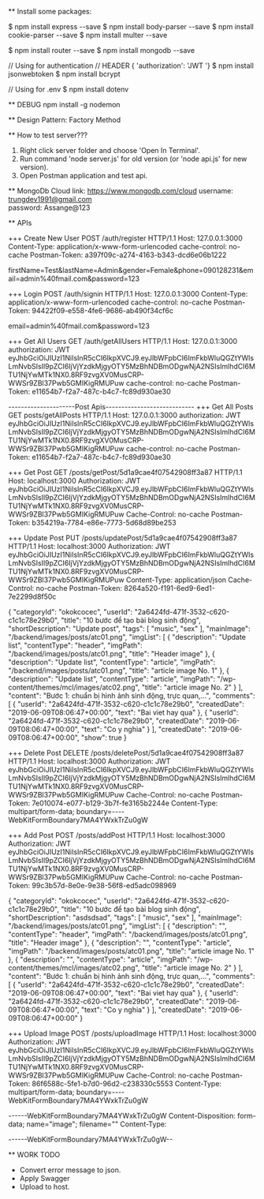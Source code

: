 ** Install some packages:

$ npm install express --save
$ npm install body-parser --save
$ npm install cookie-parser --save
$ npm install multer --save

$ npm install router --save
$ npm install mongodb --save

// Using for authentication
// HEADER { 'authorization': 'JWT <encodeJWT>'}
$ npm install jsonwebtoken
$ npm install bcrypt


// Using for .env
$ npm install dotenv

** DEBUG
npm install -g nodemon

** Design Pattern: Factory Method


** How to test server???
1. Right click server folder and choose 'Open In Terminal'.
2. Run command 'node server.js' for old version (or 'node api.js' for new version).
3. Open Postman application and test api.


** MongoDb Cloud
link: https://www.mongodb.com/cloud
username: trungdev1991@gmail.com    
password: Assange@123

** APIs

+++ Create New User
POST /auth/register HTTP/1.1
Host: 127.0.0.1:3000
Content-Type: application/x-www-form-urlencoded
cache-control: no-cache
Postman-Token: a397f09c-a274-4163-b343-dcd6e06b1222

firstName=Test&lastName=Admin&gender=Female&phone=090128231&email=admin%40fmail.com&password=123

+++ Login
POST /auth/signin HTTP/1.1
Host: 127.0.0.1:3000
Content-Type: application/x-www-form-urlencoded
cache-control: no-cache
Postman-Token: 94422f09-e558-4fe6-9686-ab490f34cf6c

email=admin%40fmail.com&password=123

+++ Get All Users
GET /auth/getAllUsers HTTP/1.1
Host: 127.0.0.1:3000
authorization: JWT eyJhbGciOiJIUzI1NiIsInR5cCI6IkpXVCJ9.eyJlbWFpbCI6ImFkbWluQGZtYWlsLmNvbSIsIl9pZCI6IjVjYzdkMjgyOTY5MzBhNDBmODgwNjA2NSIsImlhdCI6MTU1NjYwMTk1NX0.8RF9zvgXV0MusCRP-WWSr9ZBl37Pwb5GMIKigRMUPuw
cache-control: no-cache
Postman-Token: e11654b7-f2a7-487c-b4c7-fc89d930ae30

---------------------Post Apis----------------------------
+++ Get All Posts
GET posts/getAllPosts HTTP/1.1
Host: 127.0.0.1:3000
authorization: JWT eyJhbGciOiJIUzI1NiIsInR5cCI6IkpXVCJ9.eyJlbWFpbCI6ImFkbWluQGZtYWlsLmNvbSIsIl9pZCI6IjVjYzdkMjgyOTY5MzBhNDBmODgwNjA2NSIsImlhdCI6MTU1NjYwMTk1NX0.8RF9zvgXV0MusCRP-WWSr9ZBl37Pwb5GMIKigRMUPuw
cache-control: no-cache
Postman-Token: e11654b7-f2a7-487c-b4c7-fc89d930ae30

+++ Get Post
GET /posts/getPost/5d1a9cae4f07542908ff3a87 HTTP/1.1
Host: localhost:3000
Authorization: JWT eyJhbGciOiJIUzI1NiIsInR5cCI6IkpXVCJ9.eyJlbWFpbCI6ImFkbWluQGZtYWlsLmNvbSIsIl9pZCI6IjVjYzdkMjgyOTY5MzBhNDBmODgwNjA2NSIsImlhdCI6MTU1NjYwMTk1NX0.8RF9zvgXV0MusCRP-WWSr9ZBl37Pwb5GMIKigRMUPuw
Cache-Control: no-cache
Postman-Token: b354219a-7784-e86e-7773-5d68d89be253

+++ Update Post
PUT /posts/updatePost/5d1a9cae4f07542908ff3a87 HTTP/1.1
Host: localhost:3000
Authorization: JWT eyJhbGciOiJIUzI1NiIsInR5cCI6IkpXVCJ9.eyJlbWFpbCI6ImFkbWluQGZtYWlsLmNvbSIsIl9pZCI6IjVjYzdkMjgyOTY5MzBhNDBmODgwNjA2NSIsImlhdCI6MTU1NjYwMTk1NX0.8RF9zvgXV0MusCRP-WWSr9ZBl37Pwb5GMIKigRMUPuw
Content-Type: application/json
Cache-Control: no-cache
Postman-Token: 8264a520-f191-6ed9-6ed1-7e2299d8f50c

{
  "categoryId": "okokcocec",
  "userId": "2a6424fd-471f-3532-c620-c1c1c78e29b0",
  "title": "10 bước để tạo bài blog sinh động",
  "shortDescription": "Update post",
  "tags": [
    "music",
    "sex"
  ],
  "mainImage": "/backend/images/posts/atc01.png",
  "imgList": [
    {
      "description": "Update list",
      "contentType": "header",
      "imgPath": "/backend/images/posts/atc01.png",
      "title": "Header image"
    },
    {
      "description": "Update list",
      "contentType": "article",
      "imgPath": "/backend/images/posts/atc01.png",
      "title": "article image No. 1"
    },
    {
      "description": "Update list",
      "contentType": "article",
      "imgPath": "/wp-content/themes/mcl/images/atc02.png",
      "title": "article image No. 2"
    }
  ],
  "content": "Bước 1: chuẩn bị hình ảnh sinh động, trực quan,...",
  "comments": [
    {
      "userId": "2a6424fd-471f-3532-c620-c1c1c78e29b0",
      "createdDate": "2019-06-09T08:06:47+00:00",
      "text": "Bai viet hay qua"
    },
    {
      "userId": "2a6424fd-471f-3532-c620-c1c1c78e29b0",
      "createdDate": "2019-06-09T08:06:47+00:00",
      "text": "Co y nghia"
    }
  ],
  "createdDate": "2019-06-09T08:06:47+00:00",
  "show": true
}

+++ Delete Post
DELETE /posts/deletePost/5d1a9cae4f07542908ff3a87 HTTP/1.1
Host: localhost:3000
Authorization: JWT eyJhbGciOiJIUzI1NiIsInR5cCI6IkpXVCJ9.eyJlbWFpbCI6ImFkbWluQGZtYWlsLmNvbSIsIl9pZCI6IjVjYzdkMjgyOTY5MzBhNDBmODgwNjA2NSIsImlhdCI6MTU1NjYwMTk1NX0.8RF9zvgXV0MusCRP-WWSr9ZBl37Pwb5GMIKigRMUPuw
Cache-Control: no-cache
Postman-Token: 7e010074-e077-b129-3b7f-fe3165b2244e
Content-Type: multipart/form-data; boundary=----WebKitFormBoundary7MA4YWxkTrZu0gW

+++ Add Post
POST /posts/addPost HTTP/1.1
Host: localhost:3000
Authorization: JWT eyJhbGciOiJIUzI1NiIsInR5cCI6IkpXVCJ9.eyJlbWFpbCI6ImFkbWluQGZtYWlsLmNvbSIsIl9pZCI6IjVjYzdkMjgyOTY5MzBhNDBmODgwNjA2NSIsImlhdCI6MTU1NjYwMTk1NX0.8RF9zvgXV0MusCRP-WWSr9ZBl37Pwb5GMIKigRMUPuw
Cache-Control: no-cache
Postman-Token: 99c3b57d-8e0e-9e38-56f8-ed5adc098969

{
  "categoryId": "okokcocec",
  "userId": "2a6424fd-471f-3532-c620-c1c1c78e29b0",
  "title": "10 bước để tạo bài blog sinh động",
  "shortDescription": "asdsdsad",
  "tags": [
    "music",
    "sex"
  ],
  "mainImage": "/backend/images/posts/atc01.png",
  "imgList": [
    {
      "description": "",
      "contentType": "header",
      "imgPath": "/backend/images/posts/atc01.png",
      "title": "Header image"
    },
    {
      "description": "",
      "contentType": "article",
      "imgPath": "/backend/images/posts/atc01.png",
      "title": "article image No. 1"
    },
    {
      "description": "",
      "contentType": "article",
      "imgPath": "/wp-content/themes/mcl/images/atc02.png",
      "title": "article image No. 2"
    }
  ],
  "content": "Bước 1: chuẩn bị hình ảnh sinh động, trực quan,...",
  "comments": [
    {
      "userId": "2a6424fd-471f-3532-c620-c1c1c78e29b0",
      "createdDate": "2019-06-09T08:06:47+00:00",
      "text": "Bai viet hay qua"
    },
    {
      "userId": "2a6424fd-471f-3532-c620-c1c1c78e29b0",
      "createdDate": "2019-06-09T08:06:47+00:00",
      "text": "Co y nghia"
    }
  ],
  "createdDate": "2019-06-09T08:06:47+00:00"
}

+++ Upload Image
POST /posts/uploadImage HTTP/1.1
Host: localhost:3000
Authorization: JWT eyJhbGciOiJIUzI1NiIsInR5cCI6IkpXVCJ9.eyJlbWFpbCI6ImFkbWluQGZtYWlsLmNvbSIsIl9pZCI6IjVjYzdkMjgyOTY5MzBhNDBmODgwNjA2NSIsImlhdCI6MTU1NjYwMTk1NX0.8RF9zvgXV0MusCRP-WWSr9ZBl37Pwb5GMIKigRMUPuw
Cache-Control: no-cache
Postman-Token: 86f6588c-5fe1-b7d0-96d2-c238330c5553
Content-Type: multipart/form-data; boundary=----WebKitFormBoundary7MA4YWxkTrZu0gW

------WebKitFormBoundary7MA4YWxkTrZu0gW
Content-Disposition: form-data; name="image"; filename=""
Content-Type: 


------WebKitFormBoundary7MA4YWxkTrZu0gW--


** WORK TODO
+ Convert error message to json.
+ Apply Swagger
+ Upload to host.